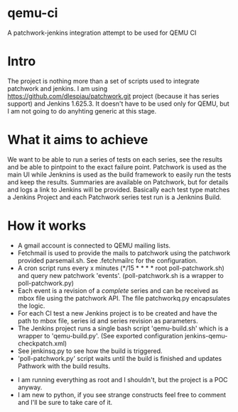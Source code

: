 # qemu-ci
A patchwork-jenkins integration attempt to be used for QEMU CI

Intro
=====
The project is nothing more than a set of scripts used to integrate patchwork and jenkins.
I am using https://github.com/dlespiau/patchwork.git project (because it has series support) and Jenkins 1.625.3.
It doesn't have to be used only for QEMU, but I am not going to do anyhting generic at this stage.

What it aims to achieve
=======================
We want to be able to run a series of tests on each series, see the results
and be able to pintpoint to the exact failure point.
Patchwork is used as the main UI while Jenknins is used as the build framework
to easily run the tests and keep the results.
Summaries are available on Patchwork, but for details and logs a link to Jenkins
will be provided. Basically each test type matches a Jenkins Project and each
Patchwork series test run is a Jenknins Build.

How it works
============
- A gmail account is connected to QEMU mailing lists.
- Fetchmail is used to provide the mails to patchwork using the patchwork provided parsemail.sh.
  See .fetchmailrc for the configuration.
- A cron script runs every x minutes (*/15 * * * * root poll-patchwork.sh) and
  query new patchwork 'events'. (poll-patchwork.sh is a wrapper to poll-patchwork.py)
- Each event is a revision of a *complete* series and can be received as mbox file using
  the patchwork API. The file patchworkq.py encapsulates the logic.
- For each CI test a new Jenkins project is to be created and have the path to mbox file,
  series id and series revision as parameters.
- The Jenkins project runs a single bash script 'qemu-build.sh' which is a wrapper to 'qemu-build.py'.
  (See exported configuration jenkins-qemu-checkpatch.xml)
- See jenkinsq.py to see how the build is triggered.
- 'poll-patchwork.py' script waits until the build is finished and updates Pathwork with the
  build results.


* I am running everything as root and I shouldn't, but the project is a POC anyway.
* I am new to python, if you see strange constructs feel free to comment and I'll be sure
  to take care of it.
